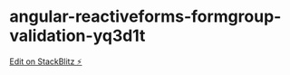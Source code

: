 # angular-reactiveforms-formgroup-validation-yq3d1t

[Edit on StackBlitz ⚡️](https://stackblitz.com/edit/angular-reactiveforms-formgroup-validation-yq3d1t)